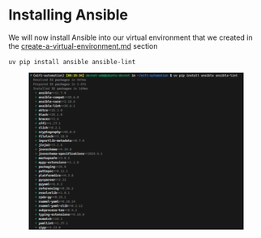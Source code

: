# Installing Ansible

We will now install Ansible into our virtual environment that we created in the [create-a-virtual-environment.md](../create-a-virtual-environment.md "mention") section

```
uv pip install ansible ansible-lint
```

<figure><img src="../../.gitbook/assets/image (16) (1) (1) (1).png" alt=""><figcaption></figcaption></figure>
